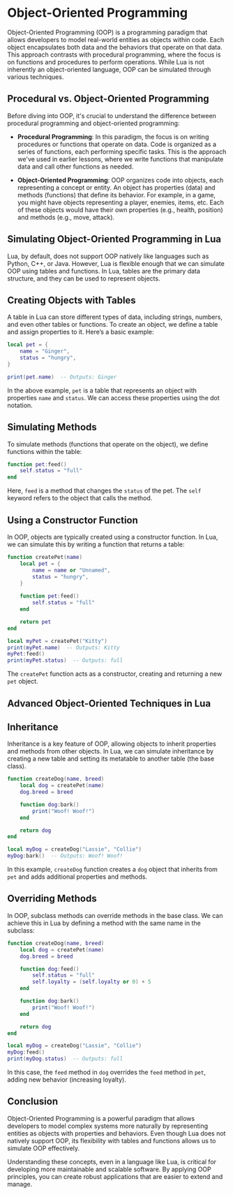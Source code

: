 # Object-Oriented Programming

Object-Oriented Programming (OOP) is a programming paradigm that allows developers to model real-world entities as objects within code. Each object encapsulates both data and the behaviors that operate on that data. This approach contrasts with procedural programming, where the focus is on functions and procedures to perform operations. While Lua is not inherently an object-oriented language, OOP can be simulated through various techniques.

## Procedural vs. Object-Oriented Programming

Before diving into OOP, it's crucial to understand the difference between procedural programming and object-oriented programming:

- **Procedural Programming**: In this paradigm, the focus is on writing procedures or functions that operate on data. Code is organized as a series of functions, each performing specific tasks. This is the approach we've used in earlier lessons, where we write functions that manipulate data and call other functions as needed.

- **Object-Oriented Programming**: OOP organizes code into objects, each representing a concept or entity. An object has properties (data) and methods (functions) that define its behavior. For example, in a game, you might have objects representing a player, enemies, items, etc. Each of these objects would have their own properties (e.g., health, position) and methods (e.g., move, attack).

## Simulating Object-Oriented Programming in Lua

Lua, by default, does not support OOP natively like languages such as Python, C++, or Java. However, Lua is flexible enough that we can simulate OOP using tables and functions. In Lua, tables are the primary data structure, and they can be used to represent objects.

## Creating Objects with Tables

A table in Lua can store different types of data, including strings, numbers, and even other tables or functions. To create an object, we define a table and assign properties to it. Here’s a basic example:

```lua
local pet = {
    name = "Ginger",
    status = "hungry",
}

print(pet.name)  -- Outputs: Ginger
```

In the above example, `pet` is a table that represents an object with properties `name` and `status`. We can access these properties using the dot notation.

## Simulating Methods

To simulate methods (functions that operate on the object), we define functions within the table:

```lua
function pet:feed()
    self.status = "full"
end
```

Here, `feed` is a method that changes the `status` of the pet. The `self` keyword refers to the object that calls the method.

## Using a Constructor Function

In OOP, objects are typically created using a constructor function. In Lua, we can simulate this by writing a function that returns a table:

```lua
function createPet(name)
    local pet = {
        name = name or "Unnamed",
        status = "hungry",
    }
    
    function pet:feed()
        self.status = "full"
    end

    return pet
end

local myPet = createPet("Kitty")
print(myPet.name)  -- Outputs: Kitty
myPet:feed()
print(myPet.status)  -- Outputs: full
```

The `createPet` function acts as a constructor, creating and returning a new `pet` object.

## Advanced Object-Oriented Techniques in Lua

## Inheritance

Inheritance is a key feature of OOP, allowing objects to inherit properties and methods from other objects. In Lua, we can simulate inheritance by creating a new table and setting its metatable to another table (the base class).

```lua
function createDog(name, breed)
    local dog = createPet(name)
    dog.breed = breed

    function dog:bark()
        print("Woof! Woof!")
    end

    return dog
end

local myDog = createDog("Lassie", "Collie")
myDog:bark()  -- Outputs: Woof! Woof!
```

In this example, `createDog` function creates a `dog` object that inherits from `pet` and adds additional properties and methods.

## Overriding Methods

In OOP, subclass methods can override methods in the base class. We can achieve this in Lua by defining a method with the same name in the subclass:

```lua
function createDog(name, breed)
    local dog = createPet(name)
    dog.breed = breed

    function dog:feed()
        self.status = "full"
        self.loyalty = (self.loyalty or 0) + 5
    end

    function dog:bark()
        print("Woof! Woof!")
    end

    return dog
end

local myDog = createDog("Lassie", "Collie")
myDog:feed()
print(myDog.status)  -- Outputs: full
```

In this case, the `feed` method in `dog` overrides the `feed` method in `pet`, adding new behavior (increasing loyalty).

## Conclusion

Object-Oriented Programming is a powerful paradigm that allows developers to model complex systems more naturally by representing entities as objects with properties and behaviors. Even though Lua does not natively support OOP, its flexibility with tables and functions allows us to simulate OOP effectively. 

Understanding these concepts, even in a language like Lua, is critical for developing more maintainable and scalable software. By applying OOP principles, you can create robust applications that are easier to extend and manage.